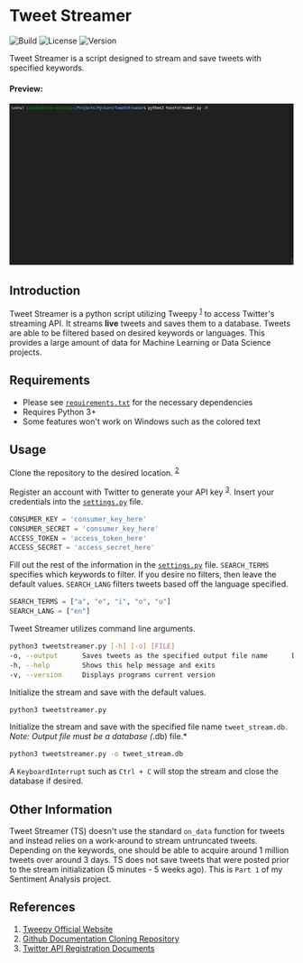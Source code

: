 # Tweet Streamer
![Build](https://img.shields.io/badge/build-passing-brightgreen.svg "Build") ![License](https://img.shields.io/badge/license-MIT%20License-lightgrey.svg "License") ![Version](https://img.shields.io/badge/version-1.0-blue.svg)

Tweet Streamer is a script designed to stream and save tweets with specified keywords.

#### Preview:
![Tweet Streamer Preview][preview]

## Introduction
Tweet Streamer is a python script utilizing Tweepy <sup>[1][1]</sup> to access Twitter's streaming API. It streams **live** tweets and saves them to a database. Tweets are able to be filtered based on desired keywords or languages. This provides a large amount of data for Machine Learning or Data Science projects.

## Requirements
* Please see [`requirements.txt`](https://github.com/acantu27/TweetStreamer/blob/master/requirements.txt) for the necessary dependencies
* Requires Python 3+
* Some features won't work on Windows such as the colored text

## Usage
Clone the repository to the desired location. <sup>[2][2]</sup>

Register an account with Twitter to generate your API key <sup>[3][3]</sup>. Insert your credentials into the [`settings.py`](https://github.com/acantu27/TweetStreamer/blob/master/tweetstreamer/settings.py) file.
```python
CONSUMER_KEY = 'consumer_key_here'
CONSUMER_SECRET = 'consumer_key_here'
ACCESS_TOKEN = 'access_token_here'
ACCESS_SECRET = 'access_secret_here'
```

Fill out the rest of the information in the [`settings.py`](https://github.com/acantu27/TweetStreamer/blob/master/tweetstreamer/settings.py) file. `SEARCH_TERMS` specifies which keywords to filter. If you desire no filters, then leave the default values. `SEARCH_LANG` filters tweets based off the language specified. 
```python
SEARCH_TERMS = ["a", "e", "i", "o", "u"]
SEARCH_LANG = ["en"]
```
Tweet Streamer utilizes command line arguments.
```bash
python3 tweetstreamer.py [-h] [-o] [FILE]
-o, --output      Saves tweets as the specified output file name      DEFAULT='output.db'
-h, --help        Shows this help message and exits
-v, --version     Displays programs current version
```

Initialize the stream and save with the default values.
```bash
python3 tweetstreamer.py
```

Initialize the stream and save with the specified file name `tweet_stream.db`.
*Note: Output file must be a database (*.db) file.*
```bash
python3 tweetstreamer.py -o tweet_stream.db
```

A `KeyboardInterrupt` such as `Ctrl + C` will stop the stream and close the database if desired.

## Other Information
Tweet Streamer (TS) doesn't use the standard `on_data` function for tweets and instead relies on a  work-around to stream untruncated tweets. Depending on the keywords, one should be able to acquire around 1 million tweets over around 3 days. TS does not save tweets that were posted prior to the stream initialization (5 minutes - 5 weeks ago). This is `Part 1` of my Sentiment Analysis project.

## References
1. [Tweepy Official Website](http://www.tweepy.org/)
2. [Github Documentation Cloning Repository](https://help.github.com/articles/cloning-a-repository/)
3. [Twitter API Registration Documents](https://developer.twitter.com/en/docs/basics/authentication/guides/access-tokens.html)

[1]: http://www.tweepy.org/
[3]: https://developer.twitter.com/en/docs/basics/authentication/guides/access-tokens.html
[2]: https://help.github.com/articles/cloning-a-repository/
[preview]: images/preview.gif "Tweet Streamer Preview"
